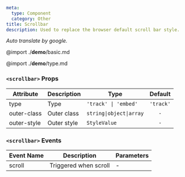 ```yaml
meta:
  type: Component
  category: Other
title: Scrollbar
description: Used to replace the browser default scroll bar style.
```

*Auto translate by google.*

@import ./__demo__/basic.md

@import ./__demo__/type.md


### `<scrollbar>` Props

|Attribute|Description|Type|Default|
|---|---|---|:---:|
|type|Type|`'track' \| 'embed'`|`'track'`|
|outer-class|Outer class|`string\|object\|array`|`-`|
|outer-style|Outer style|`StyleValue`|`-`|
### `<scrollbar>` Events

|Event Name|Description|Parameters|
|---|---|---|
|scroll|Triggered when scroll|-|


